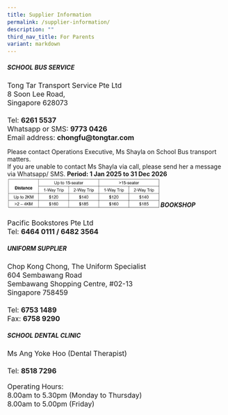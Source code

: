 ```yaml
---
title: Supplier Information
permalink: /supplier-information/
description: ""
third_nav_title: For Parents
variant: markdown
---
```

<h5><strong>SCHOOL BUS SERVICE</strong></h5>
<div style="font-size:16px">Tong Tar Transport Service Pte Ltd<br>
8 Soon Lee Road,<br>
Singapore 628073<br><br>Tel: <b>6261 5537</b><br>
Whatsapp or SMS: <b>9773 0426</b><br>
Email address: <b>chongfu@tongtar.com</b></div>

Please contact Operations Executive, Ms Shayla on School Bus transport matters.
<br>If you are unable to contact Ms Shayla via call, please send her a message via Whatsapp/ SMS.
<b>Period: 1 Jan 2025 to 31 Dec 2026</b>
<br><img style="width:70%" src="/images/price_list_for_bus.png" align="left">
<br><br><h5><strong>BOOKSHOP</strong></h5>
<div style="font-size:16px">Pacific Bookstores Pte Ltd<br>
Tel: <b>6464 0111 / 6482 3564</b></div>

<h5><strong>UNIFORM SUPPLIER</strong></h5>
<div style="font-size:16px">Chop Kong Chong, The Uniform Specialist<br>
604 Sembawang Road<br>
Sembawang Shopping Centre, #02-13<br>
Singapore 758459<br><br>
Tel: <b>6753 1489</b><br>
Fax: <b>6758 9290</b><br></div>

<h5><strong>SCHOOL DENTAL CLINIC</strong></h5>
<div style="font-size:16px">Ms Ang Yoke Hoo (Dental Therapist)<br><br>
Tel: <b>8518 7296</b><br>

Operating Hours:<br>
8.00am to 5.30pm (Monday to Thursday)<br>
8.00am to 5.00pm (Friday)</div>
